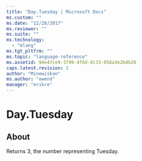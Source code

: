 ```yaml
---
title: "Day.Tuesday | Microsoft Docs"
ms.custom: ""
ms.date: "12/28/2017"
ms.reviewer: ""
ms.suite: ""
ms.technology: 
  - "mlang"
ms.tgt_pltfrm: ""
ms.topic: "language-reference"
ms.assetid: 94e47ce9-3799-4f6d-8c33-058a3e2bdb20
caps.latest.revision: 2
author: "Minewiskan"
ms.author: "owend"
manager: "erikre"
---
```

# Day.Tuesday
## About
Returns 3, the number representing Tuesday.

